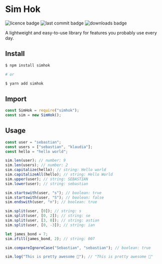 # Sim Hok

![licence badge](https://img.shields.io/npm/l/simhok?style=flat)
![last commit badge](https://img.shields.io/github/last-commit/skorotkiewicz/SimHok/main?style=flat)
![downloads badge](https://img.shields.io/npm/dm/simhok?style=flat)

A lightweight and easy-to-use library for features you probably use every day.

## Install

```sh
$ npm install simhok

# or

$ yarn add simhok
```

## Import

```javascript
const SimHok = require("simhok");
const sim = new SimHok();
```

## Usage

```javascript
const user = "sebastian";
const users = ["sebastian", "klaudia"];
const hello = "hello world";

sim.len(user); // number: 9
sim.len(users); // number: 2
sim.capitalize(hello); // string: Hello world
sim.capitalizeAll(hello); // string: Hello World
sim.upper(user); // string: SEBASTIAN
sim.lower(user); // string: sebastian

sim.startswith(user, "s"); // boolean: true
sim.startswith(user, "S"); // boolean: false
sim.endswith(user, "n"); // boolean: true

sim.split(user, [0]); // string: s
sim.split(user, [0, 2]); // string: se
sim.split(user, [3, 0]); // string: astian
sim.split(user, [0, -3]); // string: ian

let james_bond = 7;
sim.zfill(james_bond, 2); // string: 007

sim.compareIgnoreCase("Sebastian", "sebastian"); // boolean: true

sim.log("This is pretty awesome 🎉"); // "This is pretty awesome 🎉"
```
